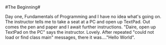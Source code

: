 #The Beginning#

Day one, Fundamentals of Programming and I have no idea what's going on. The instructor tells me
to take a seat at a PC and open up TextPad. Out comes the pen and paper and I await further
instructions. "Daire, open up TextPad on the PC" says the instructor. Lovely. After repeated
"could not load or find class main" messages, there it was...."Hello World".

